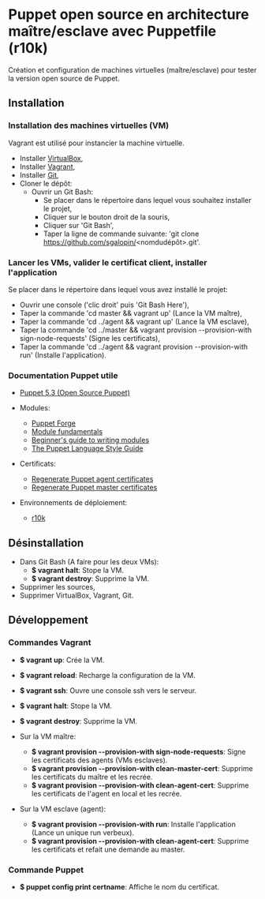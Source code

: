 # Puppet open source en architecture maître/esclave avec Puppetfile (r10k)
Création et configuration de machines virtuelles (maître/esclave) pour tester la version open source de Puppet.

## Installation

### Installation des machines virtuelles (VM)

Vagrant est utilisé pour instancier la machine virtuelle.
- Installer [VirtualBox](https://www.virtualbox.org/wiki/Downloads),
- Installer [Vagrant](https://www.vagrantup.com/downloads.html),
- Installer [Git](https://git-scm.com/downloads),
- Cloner le dépôt:
    - Ouvrir un Git Bash:
        - Se placer dans le répertoire dans lequel vous souhaitez installer le projet,
        - Cliquer sur le bouton droit de la souris,
        - Cliquer sur 'Git Bash',
        - Taper la ligne de commande suivante: 'git clone https://github.com/sgalopin/<nomdudépôt>.git'.

### Lancer les VMs, valider le certificat client, installer l'application

Se placer dans le répertoire dans lequel vous avez installé le projet:
- Ouvrir une console ('clic droit' puis 'Git Bash Here'),
- Taper la commande 'cd master && vagrant up' (Lance la VM maître),
- Taper la commande 'cd ../agent && vagrant up' (Lance la VM esclave),
- Taper la commande 'cd ../master && vagrant provision --provision-with sign-node-requests' (Signe les certificats),
- Taper la commande 'cd ../agent && vagrant provision --provision-with run' (Installe l'application).

### Documentation Puppet utile

- [Puppet 5.3 (Open Source Puppet)](https://puppet.com/docs/puppet/5.3/index.html)


- Modules:
  - [Puppet Forge](https://forge.puppet.com)
  - [Module fundamentals](https://puppet.com/docs/puppet/5.3/modules_fundamentals.html)
  - [Beginner's guide to writing modules](https://puppet.com/docs/puppet/5.3/bgtm.html)
  - [The Puppet Language Style Guide](https://puppet.com/docs/puppet/5.3/style_guide.html)


- Certificats:
  - [Regenerate Puppet agent certificates](https://puppet.com/docs/pe/2017.3/ssl_and_certificates/regenerate_puppet_agent_certificates.html)
  - [Regenerate Puppet master certificates](https://puppet.com/docs/pe/2017.3/ssl_and_certificates/regenerating_certificates_monolithic_installs.html)


- Environnements de déploiement:
  - [r10k](https://github.com/puppetlabs/r10k)

## Désinstallation

- Dans Git Bash (A faire pour les deux VMs):
  - **$ vagrant halt**: Stope la VM.
  - **$ vagrant destroy**: Supprime la VM.
- Supprimer les sources,
- Supprimer VirtualBox, Vagrant, Git.

## Développement

### Commandes Vagrant
- **$ vagrant up**: Crée la VM.
- **$ vagrant reload**: Recharge la configuration de la VM.
- **$ vagrant ssh**: Ouvre une console ssh vers le serveur.
- **$ vagrant halt**: Stope la VM.
- **$ vagrant destroy**: Supprime la VM.


- Sur la VM maître:
  - **$ vagrant provision --provision-with sign-node-requests**: Signe les certificats des agents (VMs esclaves).
  - **$ vagrant provision --provision-with clean-master-cert**: Supprime les certificats du maître et les recrée.
  - **$ vagrant provision --provision-with clean-agent-cert**: Supprime les certificats de l'agent en local et les recrée.


- Sur la VM esclave (agent):
  - **$ vagrant provision --provision-with run**: Installe l'application (Lance un unique run verbeux).
  - **$ vagrant provision --provision-with clean-agent-cert**: Supprime les certificats et refait une demande au master.

### Commande Puppet
- **$ puppet config print certname**: Affiche le nom du certificat.
